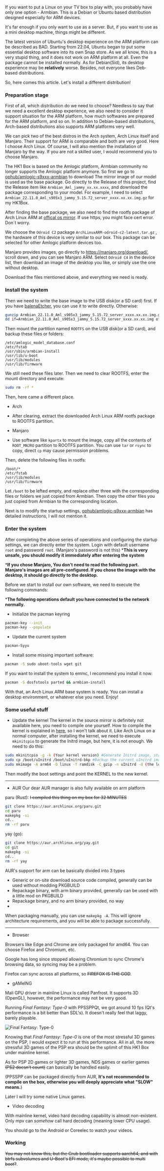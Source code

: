 If you want to put a Linux on your TV box to play with, you probably have only one option - Armbian. This is a Debian or Ubuntu based distribution designed especially for ARM devices.

It's far enough if you only want to use as a server. But, if you want to use as a mini desktop machine, things might be different.

The latest version of Ubuntu's desktop experience on the ARM platform can be described as BAD. Starting from 22.04, Ubuntu began to put some essential desktop software into its own Snap store. As we all know, this is a very stupid thing, and it does not work on ARM platform at all. Even the package cannot be installed normally.
As for Debian(Sid), its desktop experience may be **relatively** worse. Besides, not everyone likes Deb-based distributions.

So, here comes this article. Let's install a different distribution!

### Preparation stage
First of all, which distribution do we need to choose? Needless to say that we need a excellent desktop experience, we also need to consider it support situation for the ARM platform, how much softwares are prepared for the ARM platform, and so on.
In addition to Debian-based distributions, Arch-based distributions also supports ARM platforms very well.

We can pick two of the best distros in the Arch system, Arch Linux itself and Manjaro. Their support for ARM is comparable and both are very good.
Here I choose Arch Linux. Of course, I will also mention the installation of Manjaro by the way.
If you are not a skilled user, I would recommend you to choose Manjaro.

The HK1 Box is based on the Amlogic platform, Armbian community no longer supports the Amlogic platform anymore. So first we go to [ophub/amlogic-s9xxx-armbian](https://github.com/ophub/amlogic-s9xxx-armbian/) to download The mirror image of our model is used as the base package.
Go directly to the Release of this project, find the Release item like `Armbian_Aml_jammy_xx.xx.xxxx`, and download the package corresponding to your model. For example, I need to select `Armbian_22.11.0_Aml_s905x3_jammy_5.15.72_server_xxxx.xx.xx.img.gz` for my HK1Box.

After finding the base package, we also need to find the rootfs package of Arch Linux ARM at [offical os mirror](http://mirror.archlinuxarm.org/os/).
If use https, you might face cert error. Don`t worry.

We choose the `Odroid C2` package `ArchLinuxARM-odroid-c2-latest.tar.gz` , the hardware of this device is very similar to our box. This package can be selected for other Amlogic platform devices too.

Manjaro provides images, go directly to https://manjaro.org/download/, scroll down, and you can see Manjaro ARM.
Select `Odroid C4` in the device list, then download an image of the desktop you like, or simply use the one without desktop.

Download the files mentioned above, and everything we need is ready.

### Install the system

Then we need to write the base image to the USB disk(or a SD card) first. If you have [balenaEtcher](https://www.balena.io/etcher/), you can use it to write directly. Otherwise:

```bash
gunzip Armbian_22.11.0_Aml_s905x3_jammy_5.15.72_server_xxxx.xx.xx.img.gz # To unzip the image using gunzip, you need to replace the file name with your own
dd if=Armbian_22.11.0_Aml_s905x3_jammy_5.15.72_server_xxxx.xx.xx.img of=/dev/sdx # To write with dd, you need to replace the filename and device path with your own
```

Then mount the partition named `ROOTFS` on the USB disk(or a SD card), and backup these files or folders:

```
/etc/amlogic_model_database.conf
/etc/fstab
/usr/sbin/armbian-install
/usr/lib/u-boot
/usr/lib/modules
/usr/lib/firmware
```

We still need these files later. Then we need to clear ROOTFS, enter the mount directory and execute:

```bash
sudo rm -rf *
```

Then, here came a different place.
- Arch
- After clearing, extract the downloaded Arch Linux ARM rootfs package to ROOTFS partition.

- Manjaro
- Use software like `kpartx` to mount the image, copy all the contents of `ROOT_MNJRO` partition to ROOTFS partition. You can use `tar` or `rsync` to copy, direct `cp` may cause permission problems.

Then, delete the following files in rootfs:

```
/boot/*
/etc/fstab
/usr/lib/modules
/usr/lib/firmware
```

Let `/boot` to be lefted empty, and replace other three with the corresponding files or folders we just copied from Armbian.
Then copy the other files you just copied from Armbian to the corresponding location.

Next is to modify the startup settings, [ophub/amlogic-s9xxx-armbian](https://github.com/ophub/amlogic-s9xxx-armbian/) has detailed instructions, I will not mention it.

### Enter the system

After completing the above series of operations and configuring the startup settings, we can directly enter the system.
Login with default username `root` and password `root`. (Manjaro's password is not this)
***This is very unsafe, you should modify it immediately after entering the system**

***If you chose Manjaro, You don't need to read the following part. Manjaro's images are all pre-configured. If you chose the image with the desktop, it should go directly to the desktop.**

Before we start to install our own software, we need to execute the following commands:

***The following operations default you have connected to the network normally.**

- Initialize the pacman keyring
```bash
pacman-key --init
pacman-key --populate
```


- Update the current system
```bash
pacman-Syyu
```

- Install some missing important software:
```bash
pacman -S sudo uboot-tools wget git
```

If you want to install the system to emmc, I recommend you install it now:
```bash
pacman -S dosfstools parted && armbian-install
```

With that, an Arch Linux ARM base system is ready. You can install a desktop environment, or whatever else you need. Enjoy!

### Some useful stuff

- Update the kernel
The kernel in the source mirror is definitely not available here, you need to compile one yourself.
How to compile the kernel is explained in [here](https://github.com/ophub/amlogic-s9xxx-armbian/tree/main/compile-kernel), so I won't talk about it.
Like Arch Linux on a normal computer, after installing the kernel, we need to execute `mkinitcpio` to generate the Initrd image, but here, it is not enough.
We need to do this:
```bash
sudo mkinitcpio -g -k (Your kernel version) #Generate Initrd image, standard format. You need to specify your kernel version.
sudo cp /boot/uInitrd /boot/uInitrd-bkp #Backup the current uInitrd image
sudo mkimage -A arm64 -O linux -T ramdisk -C gzip -n uInitrd -d (the location of the generated image) /boot/uInitrd #Convert the newly generated Initrd image to u-Boot format, so that we can boot normally.
```
Then modify the boot settings and point the KERNEL to the new kernel.

---

- AUR
Our dear AUR manager is also fully available on arm platform

paru (Rust): ~~I compiled this thing on my box for 32 MINUTES~~
```bash
git clone https://aur.archlinux.org/paru.git
cd paru
makepkg -si
cd..
rm -rf paru
```
yay (go):
```bash
git clone https://aur.archlinux.org/yay.git
cd git
makepkg -si
cd..
rm -rf yay
```
AUR's support for arm can be basically divided into 3 types
- Generic or on-site download source code compiled, generally can be used without modding PKGBUILD
- Repackage binary, with arm binary provided, generally can be used with a little mod on PKGBUILD
- Repackage binary, and no arm binary provided, no way
- 
When packaging manually, you can use `makepkg -A`. This will ignore architecture requirements, and you will be able to package successfully.

---

- Browser
  
Browsers like Edge and Chrome are only packaged for amd64. You can choose Firefox and Chromium, etc.

Google has long since stopped allowing Chromium to sync Chrome's browsing data, so syncing may be a problem.

Firefox can sync across all platforms, so ~~FIREFOX IS THE GOD~~.

- gAMeING

Mali GPU driver in mainline Linux is called Panfrost. It supports 3D (OpenGL), however, the performance may not be very good.

Running *Final Fantasy: Type-0* with PPSSPPQt, we got around 10 fps (Qt's performance is a bit better than SDL's). It doesn't really feel that laggy, barely playable.

![Final Fantasy: Type-0](imgs/ff0.png)

Knowing that *Final Fantasy: Type-0* is one of the most stressful 3D games on the PSP, I would expect it to run at this performance. All in all, the more stressful 3D games of the PSP era should be the uplimit of this HK1 Box under mainline kernel.

As for PSP 2D games or lighter 3D games, NDS games or earlier games ~~(PS2 doesn't count)~~ can basically be handled easily.

(PPSSPP can be packaged directly from AUR, **It's not recommended to compile on the box, otherwise you will deeply appreciate what "SLOW" means.**)

Later I will try some native Linux games.

- Video decoding

With mainline kernel, video hard decoding capability is almost non-existent. Only mpv can *somehow* call hard decoding (meaning lower CPU usage).

You should go to the Android or Coreelec to watch your videos.


### Working
~~You may not know this, but the Grub bootloader supports aarch64, and with btrfs subvolumes and U-Boot's EFI mode, it's maybe possible to multi boot?~~.
